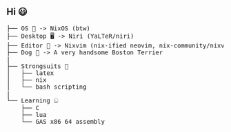 ## Hi 😃
<pre>
├── OS 🐧 -> NixOS (btw) 
├── Desktop 🖥️ -> Niri (YaLTeR/niri)
├── Editor 📓 -> Nixvim (nix-ified neovim, nix-community/nixvim)
├── Dog 🐶 -> A very handsome Boston Terrier
|
├── Strongsuits 🦾
│   ├── latex
│   ├── nix
│   └── bash scripting
|
└── Learning ඞ
    ├── C
    ├── lua
    └── GAS x86_64 assembly
</pre>
